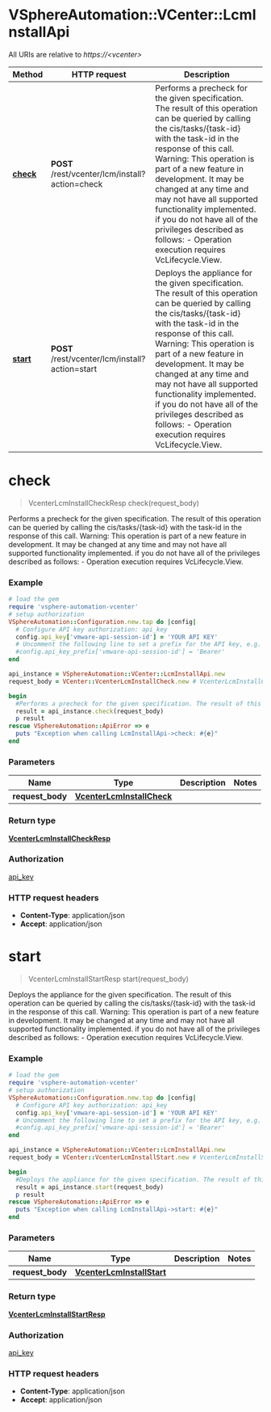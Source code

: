 # VSphereAutomation::VCenter::LcmInstallApi

All URIs are relative to *https://&lt;vcenter&gt;*

Method | HTTP request | Description
------------- | ------------- | -------------
[**check**](LcmInstallApi.md#check) | **POST** /rest/vcenter/lcm/install?action&#x3D;check | Performs a precheck for the given specification. The result of this operation can be queried by calling the cis/tasks/{task-id} with the task-id in the response of this call. Warning: This operation is part of a new feature in development. It may be changed at any time and may not have all supported functionality implemented. if you do not have all of the privileges described as follows:     -  Operation execution requires VcLifecycle.View.  
[**start**](LcmInstallApi.md#start) | **POST** /rest/vcenter/lcm/install?action&#x3D;start | Deploys the appliance for the given specification. The result of this operation can be queried by calling the cis/tasks/{task-id} with the task-id in the response of this call. Warning: This operation is part of a new feature in development. It may be changed at any time and may not have all supported functionality implemented. if you do not have all of the privileges described as follows:     -  Operation execution requires VcLifecycle.View.  


# **check**
> VcenterLcmInstallCheckResp check(request_body)

Performs a precheck for the given specification. The result of this operation can be queried by calling the cis/tasks/{task-id} with the task-id in the response of this call. Warning: This operation is part of a new feature in development. It may be changed at any time and may not have all supported functionality implemented. if you do not have all of the privileges described as follows:     -  Operation execution requires VcLifecycle.View.  

### Example
```ruby
# load the gem
require 'vsphere-automation-vcenter'
# setup authorization
VSphereAutomation::Configuration.new.tap do |config|
  # Configure API key authorization: api_key
  config.api_key['vmware-api-session-id'] = 'YOUR API KEY'
  # Uncomment the following line to set a prefix for the API key, e.g. 'Bearer' (defaults to nil)
  #config.api_key_prefix['vmware-api-session-id'] = 'Bearer'
end

api_instance = VSphereAutomation::VCenter::LcmInstallApi.new
request_body = VCenter::VcenterLcmInstallCheck.new # VcenterLcmInstallCheck | 

begin
  #Performs a precheck for the given specification. The result of this operation can be queried by calling the cis/tasks/{task-id} with the task-id in the response of this call. Warning: This operation is part of a new feature in development. It may be changed at any time and may not have all supported functionality implemented. if you do not have all of the privileges described as follows:     -  Operation execution requires VcLifecycle.View.  
  result = api_instance.check(request_body)
  p result
rescue VSphereAutomation::ApiError => e
  puts "Exception when calling LcmInstallApi->check: #{e}"
end
```

### Parameters

Name | Type | Description  | Notes
------------- | ------------- | ------------- | -------------
 **request_body** | [**VcenterLcmInstallCheck**](VcenterLcmInstallCheck.md)|  | 

### Return type

[**VcenterLcmInstallCheckResp**](VcenterLcmInstallCheckResp.md)

### Authorization

[api_key](../README.md#api_key)

### HTTP request headers

 - **Content-Type**: application/json
 - **Accept**: application/json



# **start**
> VcenterLcmInstallStartResp start(request_body)

Deploys the appliance for the given specification. The result of this operation can be queried by calling the cis/tasks/{task-id} with the task-id in the response of this call. Warning: This operation is part of a new feature in development. It may be changed at any time and may not have all supported functionality implemented. if you do not have all of the privileges described as follows:     -  Operation execution requires VcLifecycle.View.  

### Example
```ruby
# load the gem
require 'vsphere-automation-vcenter'
# setup authorization
VSphereAutomation::Configuration.new.tap do |config|
  # Configure API key authorization: api_key
  config.api_key['vmware-api-session-id'] = 'YOUR API KEY'
  # Uncomment the following line to set a prefix for the API key, e.g. 'Bearer' (defaults to nil)
  #config.api_key_prefix['vmware-api-session-id'] = 'Bearer'
end

api_instance = VSphereAutomation::VCenter::LcmInstallApi.new
request_body = VCenter::VcenterLcmInstallStart.new # VcenterLcmInstallStart | 

begin
  #Deploys the appliance for the given specification. The result of this operation can be queried by calling the cis/tasks/{task-id} with the task-id in the response of this call. Warning: This operation is part of a new feature in development. It may be changed at any time and may not have all supported functionality implemented. if you do not have all of the privileges described as follows:     -  Operation execution requires VcLifecycle.View.  
  result = api_instance.start(request_body)
  p result
rescue VSphereAutomation::ApiError => e
  puts "Exception when calling LcmInstallApi->start: #{e}"
end
```

### Parameters

Name | Type | Description  | Notes
------------- | ------------- | ------------- | -------------
 **request_body** | [**VcenterLcmInstallStart**](VcenterLcmInstallStart.md)|  | 

### Return type

[**VcenterLcmInstallStartResp**](VcenterLcmInstallStartResp.md)

### Authorization

[api_key](../README.md#api_key)

### HTTP request headers

 - **Content-Type**: application/json
 - **Accept**: application/json



